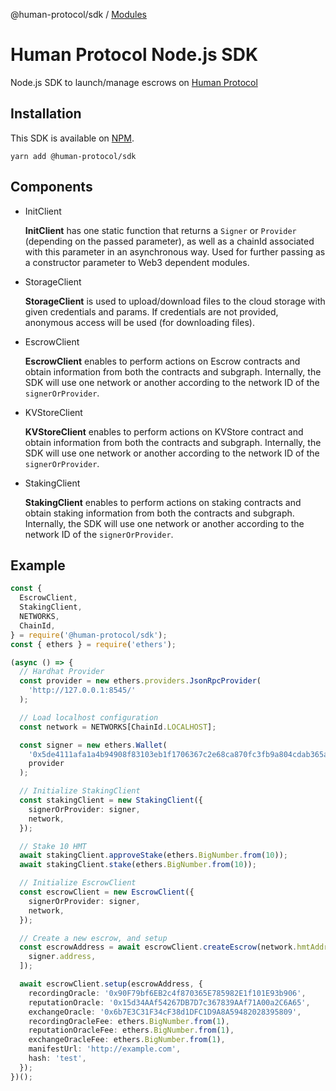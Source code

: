 @human-protocol/sdk / [Modules](modules.md)

# Human Protocol Node.js SDK

Node.js SDK to launch/manage escrows on [Human Protocol](https://www.humanprotocol.org/)

## Installation

This SDK is available on [NPM](https://www.npmjs.com/package/@human-protocol/sdk).

    yarn add @human-protocol/sdk

## Components

- InitClient

  **InitClient** has one static function that returns a `Signer` or `Provider` (depending on the passed parameter), as well as a chainId associated with this parameter in an asynchronous way. Used for further passing as a constructor parameter to Web3 dependent modules.

- StorageClient

  **StorageClient** is used to upload/download files to the cloud storage with given credentials and params. If credentials are not provided, anonymous access will be used (for downloading files).

- EscrowClient

  **EscrowClient** enables to perform actions on Escrow contracts and obtain information from both the contracts and subgraph. Internally, the SDK will use one network or another according to the network ID of the `signerOrProvider`.

- KVStoreClient

  **KVStoreClient** enables to perform actions on KVStore contract and obtain information from both the contracts and subgraph. Internally, the SDK will use one network or another according to the network ID of the `signerOrProvider`.

- StakingClient

  **StakingClient** enables to perform actions on staking contracts and obtain staking information from both the contracts and subgraph. Internally, the SDK will use one network or another according to the network ID of the `signerOrProvider`.

## Example

```typescript
const {
  EscrowClient,
  StakingClient,
  NETWORKS,
  ChainId,
} = require('@human-protocol/sdk');
const { ethers } = require('ethers');

(async () => {
  // Hardhat Provider
  const provider = new ethers.providers.JsonRpcProvider(
    'http://127.0.0.1:8545/'
  );

  // Load localhost configuration
  const network = NETWORKS[ChainId.LOCALHOST];

  const signer = new ethers.Wallet(
    '0x5de4111afa1a4b94908f83103eb1f1706367c2e68ca870fc3fb9a804cdab365a',
    provider
  );

  // Initialize StakingClient
  const stakingClient = new StakingClient({
    signerOrProvider: signer,
    network,
  });

  // Stake 10 HMT
  await stakingClient.approveStake(ethers.BigNumber.from(10));
  await stakingClient.stake(ethers.BigNumber.from(10));

  // Initialize EscrowClient
  const escrowClient = new EscrowClient({
    signerOrProvider: signer,
    network,
  });

  // Create a new escrow, and setup
  const escrowAddress = await escrowClient.createEscrow(network.hmtAddress, [
    signer.address,
  ]);

  await escrowClient.setup(escrowAddress, {
    recordingOracle: '0x90F79bf6EB2c4f870365E785982E1f101E93b906',
    reputationOracle: '0x15d34AAf54267DB7D7c367839AAf71A00a2C6A65',
    exchangeOracle: '0x6b7E3C31F34cF38d1DFC1D9A8A59482028395809',
    recordingOracleFee: ethers.BigNumber.from(1),
    reputationOracleFee: ethers.BigNumber.from(1),
    exchangeOracleFee: ethers.BigNumber.from(1),
    manifestUrl: 'http://example.com',
    hash: 'test',
  });
})();
```
